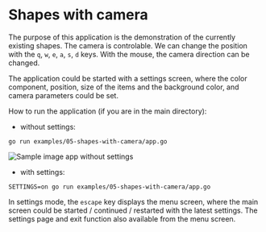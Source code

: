 # Shapes with camera

The purpose of this application is the demonstration of the currently existing shapes. The camera is controlable. We can change the position with the `q`, `w`, `e`, `a`, `s`, `d` keys. With the mouse, the camera direction can be changed.

The application could be started with a settings screen, where the color component, position, size of the items and the background color, and camera parameters could be set.

How to run the application (if you are in the main directory):

- without settings:

```
go run examples/05-shapes-with-camera/app.go
```

![Sample image app without settings](./sample/sample.png)

- with settings:

```
SETTINGS=on go run examples/05-shapes-with-camera/app.go
```

In settings mode, the `escape` key displays the menu screen, where the main screen could be started / continued / restarted with the latest settings. The settings page and exit function also available from the menu screen.
